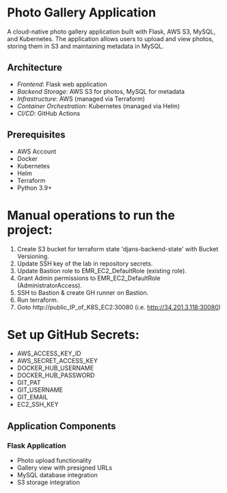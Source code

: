 # Photo Gallery Application

A cloud-native photo gallery application built with Flask, AWS S3, MySQL, and Kubernetes. The application allows users to upload and view photos, storing them in S3 and maintaining metadata in MySQL.

## Architecture

- *Frontend*: Flask web application
- *Backend Storage*: AWS S3 for photos, MySQL for metadata
- *Infrastructure*: AWS (managed via Terraform)
- *Container Orchestration*: Kubernetes (managed via Helm)
- *CI/CD*: GitHub Actions

## Prerequisites

- AWS Account
- Docker
- Kubernetes
- Helm
- Terraform
- Python 3.9+


# Manual operations to run the project:
1. Create S3 bucket for terraform state 'djans-backend-state' with Bucket Versioning.
2. Update SSH key of the lab in repository secrets.
3. Update Bastion role to EMR_EC2_DefaultRole (existing role).
4. Grant Admin permissions to EMR_EC2_DefaultRole (AdministratorAccess).
5. SSH to Bastion & create GH runner on Bastion.
6. Run terraform.
7. Goto http://public_IP_of_K8S_EC2:30080 (i.e. http://34.201.3.118:30080)


# Set up GitHub Secrets:
   - AWS_ACCESS_KEY_ID
   - AWS_SECRET_ACCESS_KEY
   - DOCKER_HUB_USERNAME
   - DOCKER_HUB_PASSWORD
   - GIT_PAT
   - GIT_USERNAME
   - GIT_EMAIL
   - EC2_SSH_KEY

## Application Components

### Flask Application
- Photo upload functionality
- Gallery view with presigned URLs
- MySQL database integration
- S3 storage integration

